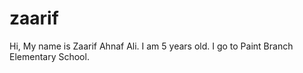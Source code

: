 # zaarif

Hi, My name is Zaarif Ahnaf Ali. I am 5 years old. I go to Paint Branch Elementary School.


